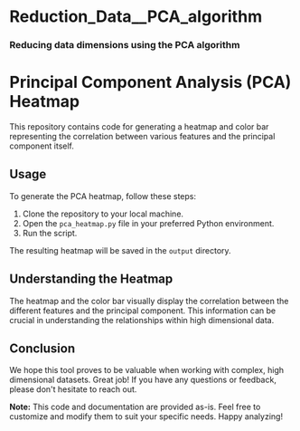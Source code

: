 # Reduction_Data__PCA_algorithm
### Reducing data dimensions using the PCA algorithm

# Principal Component Analysis (PCA) Heatmap

This repository contains code for generating a heatmap and color bar representing the correlation between various features and the principal component itself.

## Usage

To generate the PCA heatmap, follow these steps:

1. Clone the repository to your local machine.
2. Open the `pca_heatmap.py` file in your preferred Python environment.
3. Run the script.

The resulting heatmap will be saved in the `output` directory.

## Understanding the Heatmap

The heatmap and the color bar visually display the correlation between the different features and the principal component. This information can be crucial in understanding the relationships within high dimensional data.

## Conclusion

We hope this tool proves to be valuable when working with complex, high dimensional datasets. Great job! If you have any questions or feedback, please don't hesitate to reach out.

**Note:** This code and documentation are provided as-is. Feel free to customize and modify them to suit your specific needs. Happy analyzing!



